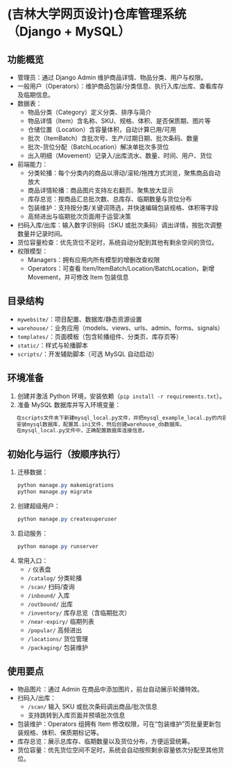 ﻿(吉林大学网页设计)仓库管理系统（Django + MySQL）
===========================

功能概览
--------
- 管理员：通过 Django Admin 维护商品详情、物品分类、用户与权限。
- 一般用户（Operators）：维护商品包装/分类信息、执行入库/出库、查看库存及临期信息。
- 数据表：
  - 物品分类（Category）定义分类、排序与简介
  - 物品详情（Item）含名称、SKU、规格、体积、是否保质期、图片等
  - 仓储位置（Location）含容量体积，自动计算已用/可用
  - 批次（ItemBatch）含批次号、生产/过期日期、批次条码、数量
  - 批次-货位分配（BatchLocation）解决单批次多货位
  - 出入明细（Movement）记录入/出库流水、数量、时间、用户、货位
- 前端能力：
  - 分类轮播：每个分类内的商品以滑动/滚轮/拖拽方式浏览，聚焦商品自动放大
  - 商品详情轮播：商品图片支持左右翻页、聚焦放大显示
  - 库存总览：按商品汇总批次数、总库存、临期数量与货位分布
  - 包装维护：支持按分类/关键词筛选，并快速编辑包装规格、体积等字段
  - 高频进出与临期批次页面用于运营决策
- 扫码入库/出库：输入数字识别码（SKU 或批次条码）调出详情，按批次调整数量并记录时间。
- 货位容量检查：优先货位不足时，系统自动分配到其他有剩余空间的货位。
- 权限模型：
  - Managers：拥有应用内所有模型的增删改查权限
  - Operators：可查看 Item/ItemBatch/Location/BatchLocation，新增 Movement，并可修改 Item 包装信息


目录结构
--------
- `mywebsite/`：项目配置、数据库/静态资源设置
- `warehouse/`：业务应用（models、views、urls、admin、forms、signals）
- `templates/`：页面模板（包含轮播组件、分类页、库存页等）
- `static/`：样式与轮播脚本
- `scripts/`：开发辅助脚本（可选 MySQL 自动启动）

环境准备
--------
1. 创建并激活 Python 环境，安装依赖（`pip install -r requirements.txt`）。
2. 准备 MySQL 数据库并写入环境变量：
  ```txt
     在scripts文件夹下新建mysql_local.py文件，并把mysql_example_local.py的内容复制过来。
     安装mysql数据库，配置其.ini文件，然后创建warehouse_db数据库。
     在mysql_local.py文件中，正确配置数据库连接信息。
  ```
初始化与运行（按顺序执行）
------------
1. 迁移数据：
   ```powershell
   python manage.py makemigrations
   python manage.py migrate
   ```
2. 创建超级用户：
   ```powershell
   python manage.py createsuperuser
   ```
3. 启动服务：
   ```powershell
   python manage.py runserver
   ```
4. 常用入口：
   - `/` 仪表盘
   - `/catalog/` 分类轮播
   - `/scan/` 扫码/查询
   - `/inbound/` 入库
   - `/outbound/` 出库
   - `/inventory/` 库存总览（含临期批次）
   - `/near-expiry/` 临期列表
   - `/popular/` 高频进出
   - `/locations/` 货位管理
   - `/packaging/` 包装维护

使用要点
--------
- 物品图片：通过 Admin 在商品中添加图片，前台自动展示轮播特效。
- 扫码入/出库：
  - `/scan/` 输入 SKU 或批次条码调出商品/批次信息
  - 支持跳转到入库页面并预填批次信息
- 包装维护：Operators 组拥有 Item 修改权限，可在“包装维护”页批量更新包装规格、体积、保质期标记等。
- 库存总览：展示总库存、临期数量以及货位分布，方便运营统筹。
- 货位容量：优先货位空间不足时，系统会自动按照剩余容量依次分配至其他货位。

